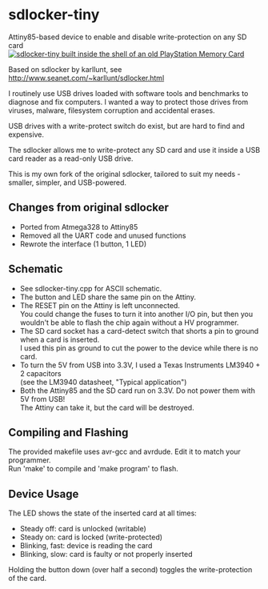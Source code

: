 sdlocker-tiny
=============

Attiny85-based device to enable and disable write-protection on any SD card  
[![sdlocker-tiny built inside the shell of an old PlayStation Memory Card](https://github.com/Nephiel/sdlocker-tiny/blob/gh-pages/img/sdlocker-tiny-sm.jpg)](https://github.com/Nephiel/sdlocker-tiny/blob/gh-pages/img/sdlocker-tiny.jpg)

Based on sdlocker by karllunt, see http://www.seanet.com/~karllunt/sdlocker.html


I routinely use USB drives loaded with software tools and benchmarks to diagnose and fix computers. I wanted a way to protect those drives from viruses, malware, filesystem corruption and accidental erases.

USB drives with a write-protect switch do exist, but are hard to find and expensive.

The sdlocker allows me to write-protect any SD card and use it inside a USB card reader as a read-only USB drive.

This is my own fork of the original sdlocker, tailored to suit my needs - smaller, simpler, and USB-powered.


Changes from original sdlocker
------------------------------

- Ported from Atmega328 to Attiny85
- Removed all the UART code and unused functions
- Rewrote the interface (1 button, 1 LED)


Schematic
---------

- See sdlocker-tiny.cpp for ASCII schematic.
- The button and LED share the same pin on the Attiny.
- The RESET pin on the Attiny is left unconnected.  
  You could change the fuses to turn it into another I/O pin, but then you wouldn't be able to flash the chip again without a HV programmer.
- The SD card socket has a card-detect switch that shorts a pin to ground when a card is inserted.  
  I used this pin as ground to cut the power to the device while there is no card.
- To turn the 5V from USB into 3.3V, I used a Texas Instruments LM3940 + 2 capacitors  
  (see the LM3940 datasheet, "Typical application")
- Both the Attiny85 and the SD card run on 3.3V. Do not power them with 5V from USB!  
  The Attiny can take it, but the card will be destroyed.


Compiling and Flashing
----------------------

The provided makefile uses avr-gcc and avrdude. Edit it to match your programmer.  
Run 'make' to compile and 'make program' to flash.


Device Usage
------------

The LED shows the state of the inserted card at all times:
- Steady off: card is unlocked (writable)
- Steady on: card is locked (write-protected)
- Blinking, fast: device is reading the card
- Blinking, slow: card is faulty or not properly inserted

Holding the button down (over half a second) toggles the write-protection of the card.

